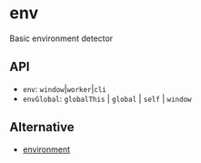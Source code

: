 # env

Basic environment detector

## API

- `env`: `window`|`worker`|`cli`
- `envGlobal`: `globalThis` | `global` | `self` | `window`

## Alternative

- [environment](https://github.com/sindresorhus/environment)
